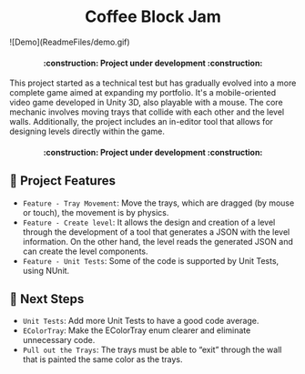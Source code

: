 <h1 align="center"> Coffee Block Jam </h1>
![Demo](ReadmeFiles/demo.gif)
<h4 align="center">
:construction: Project under development :construction:
</h4>

This project started as a technical test but has gradually evolved into a more complete game aimed at expanding my portfolio. 
It's a mobile-oriented video game developed in Unity 3D, also playable with a mouse. The core mechanic involves moving trays 
that collide with each other and the level walls. Additionally, the project includes an in-editor tool that allows for designing 
levels directly within the game.

<h4 align="center">
:construction: Project under development :construction:
</h4>

## :hammer: Project Features

- `Feature - Tray Movement`: Move the trays, which are dragged (by mouse or touch), the movement is by physics.
- `Feature - Create level`: It allows the design and creation of a level through the development of a tool that generates a JSON
  with the level information. On the other hand, the level reads the generated JSON and can create the level components.
- `Feature - Unit Tests`: Some of the code is supported by Unit Tests, using NUnit.

## :construction_worker: Next Steps

- `Unit Tests`: Add more Unit Tests to have a good code average.
- `EColorTray`: Make the EColorTray enum clearer and eliminate unnecessary code.
- `Pull out the Trays`: The trays must be able to “exit” through the wall that is painted the same color as the trays.
